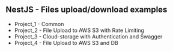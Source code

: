 ## NestJS - Files upload/download examples

- Project_1 - Common
- Project_2 - File Upload to AWS S3 with Rate Limiting
- Project_3 - Cloud-storage with Authentication and Swagger
- Project_4 - File Upload to AWS S3 and DB
